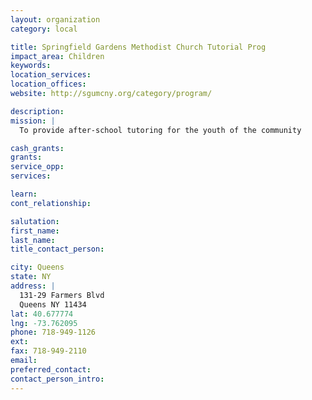 ```yaml
---
layout: organization
category: local

title: Springfield Gardens Methodist Church Tutorial Prog
impact_area: Children
keywords: 
location_services: 
location_offices: 
website: http://sgumcny.org/category/program/

description: 
mission: |
  To provide after-school tutoring for the youth of the community

cash_grants: 
grants: 
service_opp: 
services: 

learn: 
cont_relationship: 

salutation: 
first_name: 
last_name: 
title_contact_person: 

city: Queens
state: NY
address: |
  131-29 Farmers Blvd    
  Queens NY 11434
lat: 40.677774
lng: -73.762095
phone: 718-949-1126
ext: 
fax: 718-949-2110
email: 
preferred_contact: 
contact_person_intro: 
---
```

